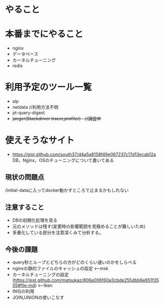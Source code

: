 # やること


# 本番までにやること
- nginx
- データベース
- カーネルチューニング
- redis

# 利用予定のツール一覧
- alp
- netdata //利用方法不明
- pt-query-digest
- ~~jaeger(Stackdriver tracer,profiler)　//調査中~~

# 使えそうなサイト
- https://gist.github.com/south37/d4a5a8158f49e067237c17d13ecab12a  
DB，Nginx，OSのチューニングについて書いてある

## 現状の問題点
/initial-dataに入ってdocker動かすところで止まるかもしれない


## 注意すること
- DBの初期化処理を見る
- 元のメソッドは残す(変更時の影響範囲を見極めることが難しいため)
- 多重化している部分を注意深くみて分析する。

## 今後の課題
- query秒とループとどちらの方がどのくらい速いのかをしらべる
- nginxの静的ファイルのキャッシュの設定 <--msk
- カーネルチューニングの設定(https://gist.github.com/matsukaz/806a006f60a3cbde255dbb6e651f3555#file-md) <--tken
- IN句の利用
- JOIN,UNIONの使いこなす
